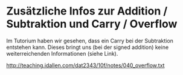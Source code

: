 # Zusätzliche Infos zur Addition / Subtraktion und Carry / Overflow

Im Tutorium haben wir gesehen, dass ein Carry bei der Subtraktion entstehen kann. Dieses bringt uns (bei der signed addition) keine weiterreichenden Informationen (siehe Link).

http://teaching.idallen.com/dat2343/10f/notes/040_overflow.txt
